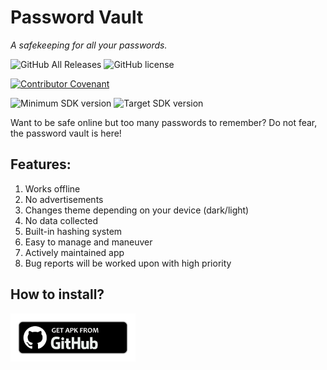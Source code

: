 # Password Vault
<i>A safekeeping for all your passwords.</i>

![GitHub All Releases](https://img.shields.io/github/downloads/W-Laboratories/PasswordVault/total)
![GitHub license](https://img.shields.io/github/license/W-Laboratories/PasswordVault)

[![Contributor Covenant](https://img.shields.io/badge/Contributor%20Covenant-2.1-4baaaa.svg)](code_of_conduct.md)

![Minimum SDK version](https://img.shields.io/badge/minimum%20sdk%20version-Lollipop%20(API%2021)-brightgreen)
![Target SDK version](https://img.shields.io/badge/target%20SDK%20version-Android%2012%20(API%2032)-brightgreen)

Want to be safe online but too many passwords to remember? Do not fear, the password vault is here!

## Features:
1. Works offline
2. No advertisements
3. Changes theme depending on your device (dark/light)
4. No data collected
5. Built-in hashing system
6. Easy to manage and maneuver
7. Actively maintained app
8. Bug reports will be worked upon with high priority

## How to install?

<a href="https://github.com/W-Laboratories/PasswordVault/tree/master/releases/apk"><img src="github.png" alt="Download from Github icon" width="200"/></a>
